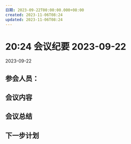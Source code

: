 ```yaml
---
日期: 2023-09-22T00:00:00.000+08:00
created: 2023-11-06T08:24
updated: 2023-11-06T08:24
---
```

# 20:24 会议纪要 2023-09-22

2023-09-22

## 参会人员：


## 会议内容

## 会议总结

## 下一步计划